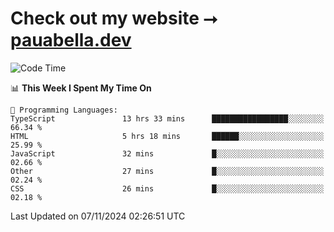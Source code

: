 # Check out my website ⭢ [pauabella.dev](https://pauabella.dev)

<!--START_SECTION:waka-->
![Code Time](http://img.shields.io/badge/Code%20Time-3%2C863%20hrs%2037%20mins-blue)

📊 **This Week I Spent My Time On** 

```text
💬 Programming Languages: 
TypeScript               13 hrs 33 mins      █████████████████░░░░░░░░   66.34 % 
HTML                     5 hrs 18 mins       ██████░░░░░░░░░░░░░░░░░░░   25.99 % 
JavaScript               32 mins             █░░░░░░░░░░░░░░░░░░░░░░░░   02.66 % 
Other                    27 mins             █░░░░░░░░░░░░░░░░░░░░░░░░   02.24 % 
CSS                      26 mins             █░░░░░░░░░░░░░░░░░░░░░░░░   02.18 % 
```


 Last Updated on 07/11/2024 02:26:51 UTC
<!--END_SECTION:waka-->
